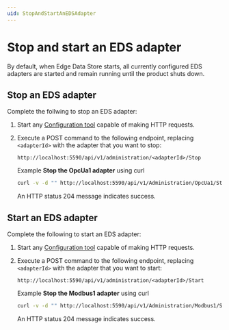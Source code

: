 ```yaml
---
uid: StopAndStartAnEDSAdapter
---
```


# Stop and start an EDS adapter

By default, when Edge Data Store starts, all currently configured EDS adapters are started and remain running until the product shuts down.

## Stop an EDS adapter

Complete the follwing to stop an EDS adapter:

1. Start any [Configuration tool](xref:ConfigurationTools) capable of making HTTP requests.
2. Execute a POST command to the following endpoint, replacing `<adapterId>` with the adapter that you want to stop:

    ```http
    http://localhost:5590/api/v1/administration/<adapterId>/Stop
    ```

    Example **Stop the OpcUa1 adapter** using curl 

    ```bash
    curl -v -d "" http://localhost:5590/api/v1/Administration/OpcUa1/Stop
    ```

    An HTTP status 204 message indicates success.

## Start an EDS adapter

Complete the following to start an EDS adapter:

1. Start any [Configuration tool](xref:ConfigurationTools) capable of making HTTP requests.
2. Execute a POST command to the following endpoint, replacing `<adapterId>` with the adapter that you want to start:

    ```http
    http://localhost:5590/api/v1/administration/<adapterId>/Start
    ```

    Example **Stop the Modbus1 adapter** using curl

    ```bash
    curl -v -d "" http://localhost:5590/api/v1/Administration/Modbus1/Start
    ```

    An HTTP status 204 message indicates success.
